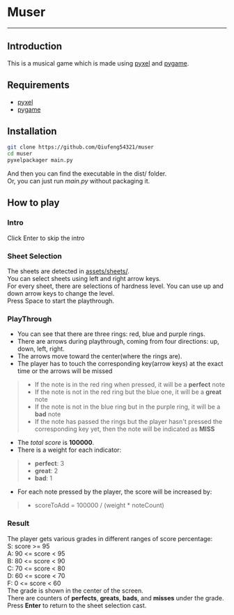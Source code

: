 # Muser
------
## Introduction
This is a musical game which is made using [pyxel](https://github.com/kitao/pyxel) and [pygame](https://github.com/pygame/pygame.git).

## Requirements
+ [pyxel](https://github.com/kitao/pyxel)
+ [pygame](https://github.com/pygame/pygame)

## Installation
```bash
git clone https://github.com/Qiufeng54321/muser
cd muser
pyxelpackager main.py
```
And then you can find the executable in the dist/ folder.  
Or, you can just run *main.py* without packaging it.

## How to play
### Intro
Click Enter to skip the intro
### Sheet Selection
The sheets are detected in [assets/sheets/](assets/sheets/).  
You can select sheets using left and right arrow keys.  
For every sheet, there are selections of hardness level. You can use up and down arrow keys to change the level.  
Press Space to start the playthrough.
### PlayThrough
+ You can see that there are three rings: red, blue and purple rings.  
+ There are arrows during playthrough, coming from four directions: up, down, left, right.  
+ The arrows move toward the center(where the rings are).  
+ The player has to touch the corresponding key(arrow keys) at the exact time or the arrows will be missed
> + If the note is in the red ring when pressed, it will be a **perfect** note
> + If the note is not in the red ring but the blue one, it will be a **great** note
> + If the note is not in the blue ring but in the purple ring, it will be a **bad** note
> + If the note has passed the rings but the player hasn't pressed the corresponding key yet, then the note will be indicated as **MISS**
+ The *total score* is **100000**.
+ There is a weight for each indicator: 
> + **perfect**: 3
> + **great**: 2
> + **bad**: 1
+ For each note pressed by the player, the score will be increased by:  
> + scoreToAdd = 100000 / (weight * noteCount)
### Result
The player gets various grades in different ranges of score percentage:  
S: score >= 95  
A: 90 <= score < 95  
B: 80 <= score < 90  
C: 70 <= score < 80  
D: 60 <= score < 70  
F: 0 <= score < 60  
The grade is shown in the center of the screen.  
There are counters of **perfects**, **greats**, **bads**, and **misses** under the grade.  
Press **Enter** to return to the sheet selection cast.